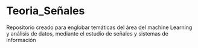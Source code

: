 # Teoria_Señales
Repositorio creado para englobar temáticas del área del machine Learning y análisis de datos, mediante el estudio de señales y sistemas de información
